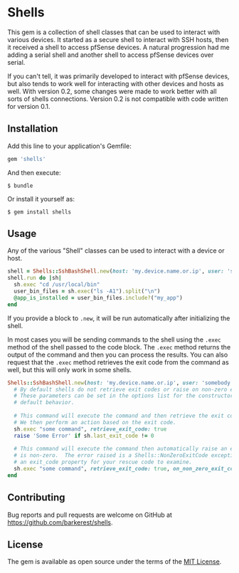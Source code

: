 # Shells

This gem is a collection of shell classes that can be used to interact with various devices.
It started as a secure shell to interact with SSH hosts, then it received a shell to access pfSense devices.
A natural progression had me adding a serial shell and another shell to access pfSense devices over serial.

If you can't tell, it was primarily developed to interact with pfSense devices, but also tends to work well
for interacting with other devices and hosts as well.  With version 0.2, some changes were made to work 
better with all sorts of shells connections.  Version 0.2 is not compatible with code written for version
0.1.


## Installation

Add this line to your application's Gemfile:

```ruby
gem 'shells'
```

And then execute:

    $ bundle

Or install it yourself as:

    $ gem install shells


## Usage

Any of the various "Shell" classes can be used to interact with a device or host.

```ruby
shell = Shells::SshBashShell.new(host: 'my.device.name.or.ip', user: 'somebody', password: 'secret')
shell.run do |sh|
  sh.exec "cd /usr/local/bin"
  user_bin_files = sh.exec("ls -A1").split("\n")
  @app_is_installed = user_bin_files.include?("my_app")
end
```

If you provide a block to `.new`, it will be run automatically after initializing the shell.

In most cases you will be sending commands to the shell using the `.exec` method of the shell passed to the code block.
The `.exec` method returns the output of the command and then you can process the results.  You can also request that 
the `.exec` method retrieves the exit code from the command as well, but this will only work in some shells.

```ruby
Shells::SshBashShell.new(host: 'my.device.name.or.ip', user: 'somebody', password: 'secret') do |sh|
  # By default shells do not retrieve exit codes or raise on non-zero exit codes.
  # These parameters can be set in the options list for the constructor as well to change the 
  # default behavior.
  
  # This command will execute the command and then retrieve the exit code.
  # We then perform an action based on the exit code.
  sh.exec "some command", retrieve_exit_code: true
  raise 'Some Error' if sh.last_exit_code != 0
  
  # This command will execute the command then automatically raise an error if the exit code
  # is non-zero.  The error raised is a Shells::NonZeroExitCode exception which happens to have
  # an exit_code property for your rescue code to examine.
  sh.exec "some command", retrieve_exit_code: true, on_non_zero_exit_code: :raise
end
```


## Contributing

Bug reports and pull requests are welcome on GitHub at https://github.com/barkerest/shells.


## License

The gem is available as open source under the terms of the [MIT License](http://opensource.org/licenses/MIT).

